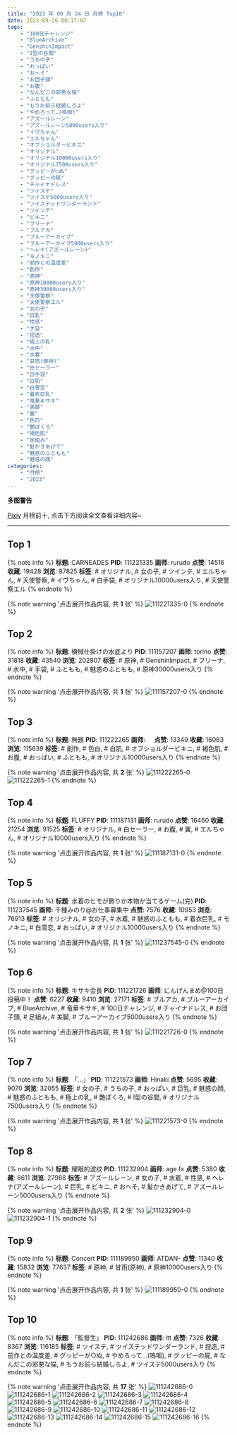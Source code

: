 ```yaml
---
title: "2023 年 09 月 24 日 月榜 Top10"
date: 2023-09-26 06:17:07
tags:
    - "100日チャレンジ"
    - "BlueArchive"
    - "GenshinImpact"
    - "I型の谷間"
    - "うちの子"
    - "おっぱい"
    - "おへそ"
    - "お団子頭"
    - "お腹"
    - "なんだこの邪悪な猫"
    - "ふともも"
    - "もうお前ら結婚しろよ"
    - "やめろって…(嗚咽)"
    - "アズールレーン"
    - "アズールレーン5000users入り"
    - "イヴちゃん"
    - "エルちゃん"
    - "オフショルダービキニ"
    - "オリジナル"
    - "オリジナル10000users入り"
    - "オリジナル7500users入り"
    - "グッピーが○ぬ"
    - "グッピーの屍"
    - "チャイナドレス"
    - "ツイステ"
    - "ツイステ5000users入り"
    - "ツイステッドワンダーランド"
    - "ツインテ"
    - "ビキニ"
    - "フリーナ"
    - "ブルアカ"
    - "ブルーアーカイブ"
    - "ブルーアーカイブ5000users入り"
    - "ヘレナ(アズールレーン)"
    - "モノキニ"
    - "前作との温度差"
    - "創作"
    - "原神"
    - "原神10000users入り"
    - "原神30000users入り"
    - "天使警察"
    - "天使警察エル"
    - "女の子"
    - "巨乳"
    - "性感"
    - "手袋"
    - "捏造"
    - "極上の乳"
    - "水中"
    - "水着"
    - "甘雨(原神)"
    - "白セーラー"
    - "白手袋"
    - "白肌"
    - "白雪恋"
    - "着衣巨乳"
    - "竜華キサキ"
    - "美脚"
    - "翼"
    - "色白"
    - "艶ぼくろ"
    - "褐色肌"
    - "足組み"
    - "髪かきあげて"
    - "魅惑のふともも"
    - "魅惑の顔"
categories:
    - "月榜"
    - "2023"
---
```


<i class="fa fa-triangle-exclamation"></i>**多图警告**<i class="fa fa-triangle-exclamation"></i>

[Pixiv](https://www.pixiv.net/) 月榜前十, 点击下方阅读全文查看详细内容~

<!-- more -->

---

## Top 1

{% note info %}
**标题**: CARNEADES
**PID**: 111221335 **画师**: rurudo
**点赞**: 14516 **收藏**: 19428 **浏览**: 87825
**标签**: # オリジナル, # 女の子, # ツインテ, # エルちゃん, # 天使警察, # イヴちゃん, # 白手袋, # オリジナル10000users入り, # 天使警察エル
{% endnote %}

{% note warning '点击展开作品内容, 共 **1** 张' %}
![111221335-0](https://i.pixiv.re/img-original/img/2023/08/28/00/00/09/111221335_p0.jpg)
{% endnote %}

## Top 2

{% note info %}
**标题**: 機械仕掛けの水底より
**PID**: 111157207 **画师**: torino
**点赞**: 31818 **收藏**: 43540 **浏览**: 202807
**标签**: # 原神, # GenshinImpact, # フリーナ, # 水中, # 手袋, # ふともも, # 魅惑のふともも, # 原神30000users入り
{% endnote %}

{% note warning '点击展开作品内容, 共 **1** 张' %}
![111157207-0](https://i.pixiv.re/img-original/img/2023/08/26/00/00/43/111157207_p0.jpg)
{% endnote %}

## Top 3

{% note info %}
**标题**: 無題
**PID**: 111222265 **画师**: ㅤ
**点赞**: 13349 **收藏**: 16083 **浏览**: 115639
**标签**: # 創作, # 色白, # 白肌, # オフショルダービキニ, # 褐色肌, # お腹, # おっぱい, # ふともも, # オリジナル10000users入り
{% endnote %}

{% note warning '点击展开作品内容, 共 **2** 张' %}
![111222265-0](https://i.pixiv.re/img-original/img/2023/08/28/00/16/29/111222265_p0.png)
![111222265-1](https://i.pixiv.re/img-original/img/2023/08/28/00/16/29/111222265_p1.png)
{% endnote %}

## Top 4

{% note info %}
**标题**: FLUFFY
**PID**: 111187131 **画师**: rurudo
**点赞**: 16460 **收藏**: 21254 **浏览**: 91525
**标签**: # オリジナル, # 白セーラー, # お腹, # 翼, # エルちゃん, # オリジナル10000users入り
{% endnote %}

{% note warning '点击展开作品内容, 共 **1** 张' %}
![111187131-0](https://i.pixiv.re/img-original/img/2023/08/27/00/00/15/111187131_p0.jpg)
{% endnote %}

## Top 5

{% note info %}
**标题**: 水着のヒモが飾りか本物か当てるゲーム(完)
**PID**: 111237545 **画师**: 千種みのり@お仕事募集中
**点赞**: 7576 **收藏**: 10953 **浏览**: 76913
**标签**: # オリジナル, # 女の子, # 水着, # 魅惑のふともも, # 着衣巨乳, # モノキニ, # 白雪恋, # おっぱい, # オリジナル10000users入り
{% endnote %}

{% note warning '点击展开作品内容, 共 **1** 张' %}
![111237545-0](https://i.pixiv.re/img-original/img/2023/08/28/17/11/25/111237545_p0.jpg)
{% endnote %}

## Top 6

{% note info %}
**标题**: キサキ会長
**PID**: 111221726 **画师**: にんげんまめ@100日投稿中！
**点赞**: 6227 **收藏**: 9410 **浏览**: 27171
**标签**: # ブルアカ, # ブルーアーカイブ, # BlueArchive, # 竜華キサキ, # 100日チャレンジ, # チャイナドレス, # お団子頭, # 足組み, # 美脚, # ブルーアーカイブ5000users入り
{% endnote %}

{% note warning '点击展开作品内容, 共 **1** 张' %}
![111221726-0](https://i.pixiv.re/img-original/img/2023/08/28/00/03/58/111221726_p0.png)
{% endnote %}

## Top 7

{% note info %}
**标题**: 「…」
**PID**: 111221573 **画师**: Hinaki
**点赞**: 5695 **收藏**: 9070 **浏览**: 32055
**标签**: # 女の子, # うちの子, # おっぱい, # 巨乳, # 魅惑の顔, # 魅惑のふともも, # 極上の乳, # 艶ぼくろ, # I型の谷間, # オリジナル7500users入り
{% endnote %}

{% note warning '点击展开作品内容, 共 **1** 张' %}
![111221573-0](https://i.pixiv.re/img-original/img/2023/08/28/00/01/55/111221573_p0.jpg)
{% endnote %}

## Top 8

{% note info %}
**标题**: 耀眼的波纹
**PID**: 111232904 **画师**: age fx
**点赞**: 5380 **收藏**: 8611 **浏览**: 27988
**标签**: # アズールレーン, # 女の子, # 水着, # 性感, # ヘレナ(アズールレーン), # 巨乳, # ビキニ, # おへそ, # 髪かきあげて, # アズールレーン5000users入り
{% endnote %}

{% note warning '点击展开作品内容, 共 **2** 张' %}
![111232904-0](https://i.pixiv.re/img-original/img/2023/08/28/12/13/30/111232904_p0.jpg)
![111232904-1](https://i.pixiv.re/img-original/img/2023/08/28/12/13/30/111232904_p1.jpg)
{% endnote %}

## Top 9

{% note info %}
**标题**: Concert
**PID**: 111189950 **画师**: ATDAN-
**点赞**: 11340 **收藏**: 15832 **浏览**: 77637
**标签**: # 原神, # 甘雨(原神), # 原神10000users入り
{% endnote %}

{% note warning '点击展开作品内容, 共 **1** 张' %}
![111189950-0](https://i.pixiv.re/img-original/img/2023/08/27/08/53/09/111189950_p0.jpg)
{% endnote %}

## Top 10

{% note info %}
**标题**: 「監督生」
**PID**: 111242686 **画师**: itt
**点赞**: 7326 **收藏**: 8367 **浏览**: 116185
**标签**: # ツイステ, # ツイステッドワンダーランド, # 捏造, # 前作との温度差, # グッピーが○ぬ, # やめろって…(嗚咽), # グッピーの屍, # なんだこの邪悪な猫, # もうお前ら結婚しろよ, # ツイステ5000users入り
{% endnote %}

{% note warning '点击展开作品内容, 共 **17** 张' %}
![111242686-0](https://i.pixiv.re/img-original/img/2023/08/28/20/41/32/111242686_p0.png)
![111242686-1](https://i.pixiv.re/img-original/img/2023/08/28/20/41/32/111242686_p1.png)
![111242686-2](https://i.pixiv.re/img-original/img/2023/08/28/20/41/32/111242686_p2.png)
![111242686-3](https://i.pixiv.re/img-original/img/2023/08/28/20/41/32/111242686_p3.png)
![111242686-4](https://i.pixiv.re/img-original/img/2023/08/28/20/41/32/111242686_p4.png)
![111242686-5](https://i.pixiv.re/img-original/img/2023/08/28/20/41/32/111242686_p5.png)
![111242686-6](https://i.pixiv.re/img-original/img/2023/08/28/20/41/32/111242686_p6.png)
![111242686-7](https://i.pixiv.re/img-original/img/2023/08/28/20/41/32/111242686_p7.png)
![111242686-8](https://i.pixiv.re/img-original/img/2023/08/28/20/41/32/111242686_p8.png)
![111242686-9](https://i.pixiv.re/img-original/img/2023/08/28/20/41/32/111242686_p9.png)
![111242686-10](https://i.pixiv.re/img-original/img/2023/08/28/20/41/32/111242686_p10.png)
![111242686-11](https://i.pixiv.re/img-original/img/2023/08/28/20/41/32/111242686_p11.png)
![111242686-12](https://i.pixiv.re/img-original/img/2023/08/28/20/41/32/111242686_p12.png)
![111242686-13](https://i.pixiv.re/img-original/img/2023/08/28/20/41/32/111242686_p13.png)
![111242686-14](https://i.pixiv.re/img-original/img/2023/08/28/20/41/32/111242686_p14.png)
![111242686-15](https://i.pixiv.re/img-original/img/2023/08/28/20/41/32/111242686_p15.png)
![111242686-16](https://i.pixiv.re/img-original/img/2023/08/28/20/41/32/111242686_p16.png)
{% endnote %}
